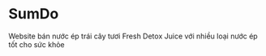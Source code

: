 # SumDo
Website bán nước ép trái cây tươi Fresh Detox Juice với nhiều loại nước ép tốt cho sức khỏe
